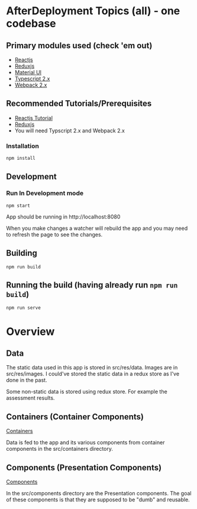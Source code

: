 # AfterDeployment Topics (all) - one codebase

## Primary modules used (check 'em out)
* [Reactjs](https://facebook.github.io/react)
* [Reduxjs](http://redux.js.org/docs/basics/)
* [Material UI](http://www.material-ui.com/)
* [Typescript 2.x](https://www.typescriptlang.org/)
* [Webpack 2.x](https://webpack.js.org/)

## Recommended Tutorials/Prerequisites
* [Reactjs Tutorial](https://facebook.github.io/react/tutorial/tutorial.html)
* [Reduxjs](http://redux.js.org/docs/basics/)
* You will need Typscript 2.x and Webpack 2.x

### Installation

```npm install```

## Development
### Run In Development mode

```npm start```

App should be running in http://localhost:8080

When you make changes a watcher will rebuild the app and you may need to refresh the page to see the changes.

## Building

```npm run build```

## Running the build (having already run `npm run build`)

```npm run serve```

# Overview
## Data
The static data used in this app is stored in src/res/data. Images are in src/res/images. I could've stored the static data in a redux store as I've done in the past.

Some non-static data is stored using redux store. For example the assessment results.
## Containers (Container Components)
[Containers](https://medium.com/@dan_abramov/smart-and-dumb-components-7ca2f9a7c7d0#.2jdt8rkz0)

Data is fed to the app and its various components from container components in the src/containers directory. 


## Components (Presentation Components)
[Components](https://medium.com/@dan_abramov/smart-and-dumb-components-7ca2f9a7c7d0#.2jdt8rkz0)

In the src/components directory are the Presentation components. The goal of these components is that they are supposed to be "dumb" and reusable.






